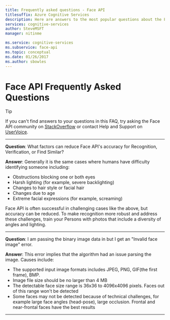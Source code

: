 ```yaml
---
title: Frequently asked questions - Face API
titlesuffix: Azure Cognitive Services
description: Here are answers to the most popular questions about the Face API Service.
services: cognitive-services
author: SteveMSFT
manager: nitinme

ms.service: cognitive-services
ms.subservice: face-api
ms.topic: conceptual
ms.date: 01/26/2017
ms.author: sbowles
---
```


# Face API Frequently Asked Questions

> [!TIP]
> If you can't find answers to your questions in this FAQ, try asking the Face API community on [StackOverflow](https://stackoverflow.com/questions/tagged/project-oxford+or+microsoft-cognitive) or contact Help and Support on [UserVoice](https://cognitive.uservoice.com/).

-----
**Question**: What factors can reduce Face API's accuracy for Recognition, Verification, or Find Similar?

**Answer**: Generally it is the same cases where humans have difficulty identifying someone including:
* Obstructions blocking one or both eyes
* Harsh lighting (for example, severe backlighting)
* Changes to hair style or facial hair
* Changes due to age
* Extreme facial expressions (for example, screaming)

Face API is often successful in challenging cases like the above, but accuracy can be reduced. To make recognition more robust and address these challenges, train your Persons with photos that include a diversity of angles and lighting.

-----
**Question**:  I am passing the binary image data in but I get an "Invalid face image" error.

**Answer**:  This error implies that the algorithm had an issue parsing the image. Causes include:
* The supported input image formats includes JPEG, PNG, GIF(the first frame), BMP.
* Image file size should be no larger than 4 MB
* The detectable face size range is 36x36 to 4096x4096 pixels. Faces out of this range won't be detected
* Some faces may not be detected because of technical challenges, for example large face angles (head-pose), large occlusion. Frontal and near-frontal faces have the best results

-----
